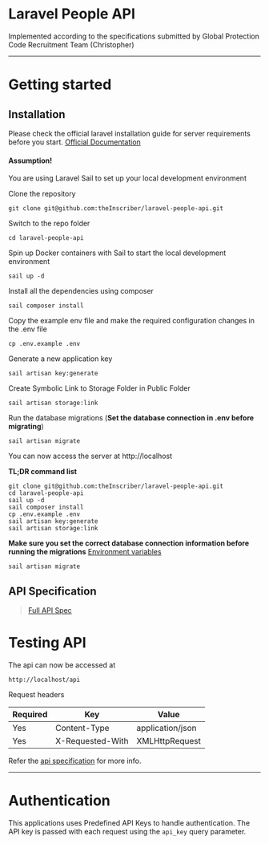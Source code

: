 # Laravel People API
Implemented according to the specifications submitted by Global Protection Code Recruitment Team (Christopher)

----------

# Getting started

## Installation

Please check the official laravel installation guide for server requirements before you start. [Official Documentation](https://laravel.com/docs/8.x)

#### Assumption!
You are using Laravel Sail to set up your local development environment

Clone the repository

    git clone git@github.com:theInscriber/laravel-people-api.git

Switch to the repo folder

    cd laravel-people-api

Spin up Docker containers with Sail to start the local development environment

    sail up -d

Install all the dependencies using composer

    sail composer install

Copy the example env file and make the required configuration changes in the .env file

    cp .env.example .env

Generate a new application key

    sail artisan key:generate

Create Symbolic Link to Storage Folder in Public Folder

    sail artisan storage:link

Run the database migrations (**Set the database connection in .env before migrating**)

    sail artisan migrate

You can now access the server at http://localhost

**TL;DR command list**

    git clone git@github.com:theInscriber/laravel-people-api.git
    cd laravel-people-api
    sail up -d
    sail composer install
    cp .env.example .env
    sail artisan key:generate
    sail artisan storage:link

**Make sure you set the correct database connection information before running the migrations** [Environment variables](#environment-variables)

    sail artisan migrate

## API Specification

> [Full API Spec](https://documenter.getpostman.com/view/1736659/TzY1gbfR)

# Testing API

The api can now be accessed at

    http://localhost/api

Request headers

| **Required** 	| **Key**              	| **Value**            	|
|----------	|------------------	|------------------	|
| Yes      	| Content-Type     	| application/json 	|
| Yes      	| X-Requested-With 	| XMLHttpRequest   	|

Refer the [api specification](#api-specification) for more info.

----------

# Authentication

This applications uses Predefined API Keys to handle authentication. The API key is passed with each request using the `api_key` query parameter.
